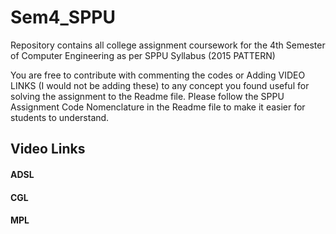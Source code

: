 # Sem4_SPPU
Repository contains all college assignment coursework for the 4th Semester of Computer Engineering as per SPPU Syllabus (2015 PATTERN)

You are free to contribute with commenting the codes or Adding VIDEO LINKS (I would not be adding these)
to any concept you found useful for solving the assignment to the Readme file. 
Please follow the SPPU Assignment Code Nomenclature in the Readme file to make it easier for students to understand.

## Video Links

#### ADSL
#### CGL
#### MPL
